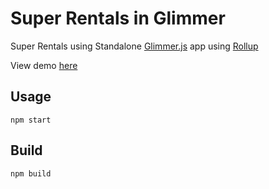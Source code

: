 # Super Rentals in Glimmer

Super Rentals using Standalone [Glimmer.js](https://glimmerjs.com) app using [Rollup](https://rollupjs.org)

View demo [here](https://super-rentals-glimmer.netlify.app)

## Usage
```
npm start
```

## Build
```
npm build
```
